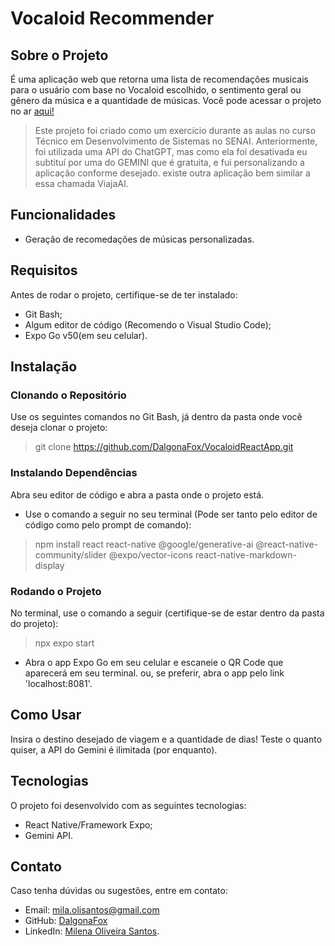 # Vocaloid Recommender

## Sobre o Projeto
É uma aplicação web que retorna uma lista de recomendações musicais para o usuário com base no Vocaloid escolhido, o sentimento geral ou gênero da música e a quantidade de músicas.
Você pode acessar o projeto no ar [aqui!](https://vocaloidrecommender.onrender.com/)
> Este projeto foi criado como um exercício durante as aulas no curso Técnico em Desenvolvimento de Sistemas no SENAI. Anteriormente, foi utilizada uma API do ChatGPT, mas como ela foi desativada eu subtituí por uma do GEMINI que é gratuita, e fui personalizando a aplicação conforme desejado. existe outra aplicação bem similar a essa chamada ViajaAI.

## Funcionalidades
- Geração de recomedações de músicas personalizadas.

## Requisitos
Antes de rodar o projeto, certifique-se de ter instalado:
- Git Bash;
- Algum editor de código (Recomendo o Visual Studio Code);
- Expo Go v50(em seu celular).

## Instalação

### Clonando o Repositório
Use os seguintes comandos no Git Bash, já dentro da pasta onde você deseja clonar o projeto:
> git clone https://github.com/DalgonaFox/VocaloidReactApp.git

### Instalando Dependências
Abra seu editor de código e abra a pasta onde o projeto está.
- Use o comando a seguir no seu terminal (Pode ser tanto pelo editor de código como pelo prompt de comando):
> npm install react react-native @google/generative-ai @react-native-community/slider @expo/vector-icons react-native-markdown-display

### Rodando o Projeto
No terminal, use o comando a seguir (certifique-se de estar dentro da pasta do projeto):
> npx expo start
- Abra o app Expo Go em seu celular e escaneie o QR Code que aparecerá em seu terminal. ou, se preferir, abra o app pelo link 'localhost:8081'.

## Como Usar
Insira o destino desejado de viagem e a quantidade de dias! Teste o quanto quiser, a API do Gemini é ilimitada (por enquanto).

## Tecnologias
O projeto foi desenvolvido com as seguintes tecnologias:
- React Native/Framework Expo;
- Gemini API.

## Contato
Caso tenha dúvidas ou sugestões, entre em contato:
- Email: mila.olisantos@gmail.com
- GitHub: [DalgonaFox](https://github.com/DalgonaFox)
- LinkedIn: [Milena Oliveira Santos](https://www.linkedin.com/in/milena-oliveira-santos-432611278/).
